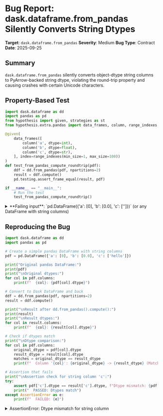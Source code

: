# Bug Report: dask.dataframe.from_pandas Silently Converts String Dtypes

**Target**: `dask.dataframe.from_pandas`
**Severity**: Medium
**Bug Type**: Contract
**Date**: 2025-09-25

## Summary

`dask.dataframe.from_pandas` silently converts object-dtype string columns to PyArrow-backed string dtype, violating the round-trip property and causing crashes with certain Unicode characters.

## Property-Based Test

```python
import dask.dataframe as dd
import pandas as pd
from hypothesis import given, strategies as st
from hypothesis.extra.pandas import data_frames, column, range_indexes

@given(
    data_frames([
        column('a', dtype=int),
        column('b', dtype=float),
        column('c', dtype=str),
    ], index=range_indexes(min_size=1, max_size=100))
)
def test_from_pandas_compute_roundtrip(pdf):
    ddf = dd.from_pandas(pdf, npartitions=2)
    result = ddf.compute()
    pd.testing.assert_frame_equal(result, pdf)

if __name__ == "__main__":
    # Run the test
    test_from_pandas_compute_roundtrip()
```

<details>

<summary>
**Failing input**: `pd.DataFrame({'a': [0], 'b': [0.0], 'c': ['']})` (or any DataFrame with string columns)
</summary>
```
  + Exception Group Traceback (most recent call last):
  |   File "/home/npc/pbt/agentic-pbt/worker_/41/hypo.py", line 20, in <module>
  |     test_from_pandas_compute_roundtrip()
  |     ~~~~~~~~~~~~~~~~~~~~~~~~~~~~~~~~~~^^
  |   File "/home/npc/pbt/agentic-pbt/worker_/41/hypo.py", line 7, in test_from_pandas_compute_roundtrip
  |     data_frames([
  |                ^^
  |   File "/home/npc/miniconda/lib/python3.13/site-packages/hypothesis/core.py", line 2124, in wrapped_test
  |     raise the_error_hypothesis_found
  | ExceptionGroup: Hypothesis found 2 distinct failures. (2 sub-exceptions)
  +-+---------------- 1 ----------------
    | Traceback (most recent call last):
    |   File "/home/npc/pbt/agentic-pbt/worker_/41/hypo.py", line 14, in test_from_pandas_compute_roundtrip
    |     ddf = dd.from_pandas(pdf, npartitions=2)
    |   File "/home/npc/miniconda/lib/python3.13/site-packages/dask/dataframe/dask_expr/_collection.py", line 4915, in from_pandas
    |     return new_collection(
    |         FromPandas(
    |     ...<5 lines>...
    |         )
    |     )
    |   File "/home/npc/miniconda/lib/python3.13/site-packages/dask/_collections.py", line 8, in new_collection
    |     meta = expr._meta
    |            ^^^^^^^^^^
    |   File "/home/npc/miniconda/lib/python3.13/functools.py", line 1042, in __get__
    |     val = self.func(instance)
    |   File "/home/npc/miniconda/lib/python3.13/site-packages/dask/dataframe/dask_expr/io/io.py", line 445, in _meta
    |     meta = make_meta(to_pyarrow_string(self.frame.head(1)))
    |                      ~~~~~~~~~~~~~~~~~^^^^^^^^^^^^^^^^^^^^
    |   File "/home/npc/miniconda/lib/python3.13/site-packages/dask/dataframe/_pyarrow.py", line 69, in _to_string_dtype
    |     df = df.astype(dtypes)
    |   File "/home/npc/miniconda/lib/python3.13/site-packages/pandas/core/generic.py", line 6639, in astype
    |     res_col = col.astype(dtype=cdt, copy=copy, errors=errors)
    |   File "/home/npc/miniconda/lib/python3.13/site-packages/pandas/core/generic.py", line 6662, in astype
    |     new_data = self._mgr.astype(dtype=dtype, copy=copy, errors=errors)
    |   File "/home/npc/miniconda/lib/python3.13/site-packages/pandas/core/internals/managers.py", line 430, in astype
    |     return self.apply(
    |            ~~~~~~~~~~^
    |         "astype",
    |         ^^^^^^^^^
    |     ...<3 lines>...
    |         using_cow=using_copy_on_write(),
    |         ^^^^^^^^^^^^^^^^^^^^^^^^^^^^^^^^
    |     )
    |     ^
    |   File "/home/npc/miniconda/lib/python3.13/site-packages/pandas/core/internals/managers.py", line 363, in apply
    |     applied = getattr(b, f)(**kwargs)
    |   File "/home/npc/miniconda/lib/python3.13/site-packages/pandas/core/internals/blocks.py", line 784, in astype
    |     new_values = astype_array_safe(values, dtype, copy=copy, errors=errors)
    |   File "/home/npc/miniconda/lib/python3.13/site-packages/pandas/core/dtypes/astype.py", line 237, in astype_array_safe
    |     new_values = astype_array(values, dtype, copy=copy)
    |   File "/home/npc/miniconda/lib/python3.13/site-packages/pandas/core/dtypes/astype.py", line 182, in astype_array
    |     values = _astype_nansafe(values, dtype, copy=copy)
    |   File "/home/npc/miniconda/lib/python3.13/site-packages/pandas/core/dtypes/astype.py", line 80, in _astype_nansafe
    |     return dtype.construct_array_type()._from_sequence(arr, dtype=dtype, copy=copy)
    |            ~~~~~~~~~~~~~~~~~~~~~~~~~~~~~~~~~~~~~~~~~~~^^^^^^^^^^^^^^^^^^^^^^^^^^^^^
    |   File "/home/npc/miniconda/lib/python3.13/site-packages/pandas/core/arrays/string_arrow.py", line 200, in _from_sequence
    |     return cls(pa.array(result, type=pa.large_string(), from_pandas=True))
    |                ~~~~~~~~^^^^^^^^^^^^^^^^^^^^^^^^^^^^^^^^^^^^^^^^^^^^^^^^^^
    |   File "pyarrow/array.pxi", line 365, in pyarrow.lib.array
    |   File "pyarrow/array.pxi", line 90, in pyarrow.lib._ndarray_to_array
    |   File "pyarrow/error.pxi", line 89, in pyarrow.lib.check_status
    | UnicodeEncodeError: 'utf-8' codec can't encode character '\ud800' in position 0: surrogates not allowed
    | Falsifying example: test_from_pandas_compute_roundtrip(
    |     pdf=
    |            a    b  c
    |         0  0  0.0  \ud800
    |     ,
    | )
    +---------------- 2 ----------------
    | Traceback (most recent call last):
    |   File "/home/npc/pbt/agentic-pbt/worker_/41/hypo.py", line 16, in test_from_pandas_compute_roundtrip
    |     pd.testing.assert_frame_equal(result, pdf)
    |     ~~~~~~~~~~~~~~~~~~~~~~~~~~~~~^^^^^^^^^^^^^
    |   File "/home/npc/miniconda/lib/python3.13/site-packages/pandas/_testing/asserters.py", line 1303, in assert_frame_equal
    |     assert_series_equal(
    |     ~~~~~~~~~~~~~~~~~~~^
    |         lcol,
    |         ^^^^^
    |     ...<12 lines>...
    |         check_flags=False,
    |         ^^^^^^^^^^^^^^^^^^
    |     )
    |     ^
    |   File "/home/npc/miniconda/lib/python3.13/site-packages/pandas/_testing/asserters.py", line 999, in assert_series_equal
    |     assert_attr_equal("dtype", left, right, obj=f"Attributes of {obj}")
    |     ~~~~~~~~~~~~~~~~~^^^^^^^^^^^^^^^^^^^^^^^^^^^^^^^^^^^^^^^^^^^^^^^^^^
    |   File "/home/npc/miniconda/lib/python3.13/site-packages/pandas/_testing/asserters.py", line 421, in assert_attr_equal
    |     raise_assert_detail(obj, msg, left_attr, right_attr)
    |     ~~~~~~~~~~~~~~~~~~~^^^^^^^^^^^^^^^^^^^^^^^^^^^^^^^^^
    |   File "/home/npc/miniconda/lib/python3.13/site-packages/pandas/_testing/asserters.py", line 620, in raise_assert_detail
    |     raise AssertionError(msg)
    | AssertionError: Attributes of DataFrame.iloc[:, 2] (column name="c") are different
    |
    | Attribute "dtype" are different
    | [left]:  StringDtype(storage=pyarrow, na_value=<NA>)
    | [right]: object
    | Falsifying example: test_from_pandas_compute_roundtrip(
    |     pdf=
    |            a    b c
    |         0  0  0.0
    |     ,  # or any other generated value
    | )
    +------------------------------------
```
</details>

## Reproducing the Bug

```python
import dask.dataframe as dd
import pandas as pd

# Create a simple pandas DataFrame with string columns
pdf = pd.DataFrame({'a': [0], 'b': [0.0], 'c': ['hello']})

print("Original pandas DataFrame:")
print(pdf)
print("\nOriginal dtypes:")
for col in pdf.columns:
    print(f"  {col}: {pdf[col].dtype}")

# Convert to Dask DataFrame and back
ddf = dd.from_pandas(pdf, npartitions=2)
result = ddf.compute()

print("\nResult after dd.from_pandas().compute():")
print(result)
print("\nResult dtypes:")
for col in result.columns:
    print(f"  {col}: {result[col].dtype}")

# Check if dtypes match
print("\nDtype comparison:")
for col in pdf.columns:
    original_dtype = pdf[col].dtype
    result_dtype = result[col].dtype
    matches = original_dtype == result_dtype
    print(f"  Column '{col}': {original_dtype} -> {result_dtype} (Match: {matches})")

# Assertion that fails
print("\nAssertion check for string column 'c':")
try:
    assert pdf['c'].dtype == result['c'].dtype, f"Dtype mismatch: {pdf['c'].dtype} != {result['c'].dtype}"
    print("  PASSED: Dtypes match")
except AssertionError as e:
    print(f"  FAILED: {e}")
```

<details>

<summary>
AssertionError: Dtype mismatch for string column
</summary>
```
Original pandas DataFrame:
   a    b      c
0  0  0.0  hello

Original dtypes:
  a: int64
  b: float64
  c: object

Result after dd.from_pandas().compute():
   a    b      c
0  0  0.0  hello

Result dtypes:
  a: int64
  b: float64
  c: string

Dtype comparison:
  Column 'a': int64 -> int64 (Match: True)
  Column 'b': float64 -> float64 (Match: True)
  Column 'c': object -> string (Match: False)

Assertion check for string column 'c':
  FAILED: Dtype mismatch: object != string
```
</details>

## Why This Is A Bug

This violates the fundamental round-trip property that `from_pandas(df).compute()` should return a DataFrame equivalent to the original. The issues are:

1. **Undocumented behavior**: The `from_pandas` docstring makes no mention of dtype conversion. Users reasonably expect the function to preserve dtypes.

2. **Silent conversion**: The conversion happens automatically without any warning or parameter to control it. The behavior is controlled by an undocumented config setting `dataframe.convert-string` that defaults to `True`.

3. **Breaking changes**: The conversion causes real problems:
   - PyArrow strings crash on surrogate Unicode characters (e.g., '\ud800'), as shown in the hypothesis test
   - Different handling of missing values (NaN vs pd.NA)
   - Breaks compatibility with code expecting object dtypes
   - No way to know this will happen without reading source code

4. **Inconsistent API**: The function is named `from_pandas` implying it creates a Dask version of the pandas DataFrame, not a modified one with different dtypes.

## Relevant Context

The conversion happens in `/home/npc/miniconda/lib/python3.13/site-packages/dask/dataframe/dask_expr/io/io.py:443-445`:

```python
@functools.cached_property
def _meta(self):
    if self.pyarrow_strings_enabled:
        meta = make_meta(to_pyarrow_string(self.frame.head(1)))
    else:
        meta = self.frame.head(0)
```

The `pyarrow_strings_enabled()` function in `dask/dataframe/utils.py:782-787` checks the config:

```python
def pyarrow_strings_enabled() -> bool:
    """Config setting to convert objects to pyarrow strings"""
    convert_string = dask.config.get("dataframe.convert-string")
    if convert_string is None:
        convert_string = True
    return convert_string
```

The workaround is to set `dask.config.set({"dataframe.convert-string": False})` before using `from_pandas`.

## Proposed Fix

The conversion should be opt-in rather than opt-out to preserve backward compatibility and the principle of least surprise:

```diff
--- a/dask/dataframe/utils.py
+++ b/dask/dataframe/utils.py
@@ -783,7 +783,7 @@ def pyarrow_strings_enabled() -> bool:
     """Config setting to convert objects to pyarrow strings"""
     convert_string = dask.config.get("dataframe.convert-string")
     if convert_string is None:
-        convert_string = True
+        convert_string = False
     return convert_string
```

Alternatively, add an explicit parameter to `from_pandas`:

```diff
--- a/dask/dataframe/dask_expr/_collection.py
+++ b/dask/dataframe/dask_expr/_collection.py
@@ -4890,6 +4890,7 @@ def from_pandas(
     npartitions: int | None = None,
     chunksize: int | None = None,
     sort: bool = True,
+    convert_string_to_pyarrow: bool | None = None,
 ) -> DataFrame | Series:
     """Construct a Dask DataFrame from a Pandas DataFrame

@@ -4908,6 +4909,9 @@ def from_pandas(
     sort : bool
         Sort the index of the DataFrame. This defaults to True if the index is
         not already sorted.
+    convert_string_to_pyarrow : bool, optional
+        Whether to convert object-dtype string columns to PyArrow strings.
+        If None, uses the 'dataframe.convert-string' config setting.

     Returns
     -------
```